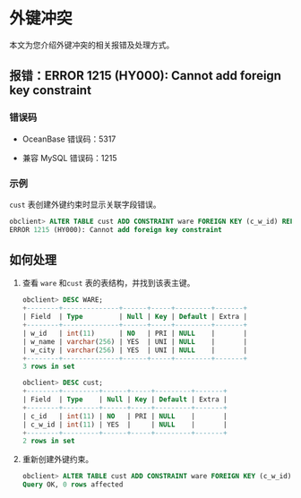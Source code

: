 # 外键冲突

本文为您介绍外键冲突的相关报错及处理方式。

## 报错：ERROR 1215 (HY000): Cannot add foreign key constraint

### 错误码

* OceanBase 错误码：5317

* 兼容 MySQL 错误码：1215

### 示例

`cust` 表创建外键约束时显示关联字段错误。

```sql
obclient> ALTER TABLE cust ADD CONSTRAINT ware FOREIGN KEY (c_w_id) REFERENCES ware(w_name);
ERROR 1215 (HY000): Cannot add foreign key constraint
```

## 如何处理

1. 查看 `ware` 和`cust` 表的表结构，并找到该表主键。

   ```sql
   obclient> DESC WARE;
   +--------+--------------+------+-----+---------+-------+
   | Field  | Type         | Null | Key | Default | Extra |
   +--------+--------------+------+-----+---------+-------+
   | w_id   | int(11)      | NO   | PRI | NULL    |       |
   | w_name | varchar(256) | YES  | UNI | NULL    |       |
   | w_city | varchar(256) | YES  | UNI | NULL    |       |
   +--------+--------------+------+-----+---------+-------+
   3 rows in set

   obclient> DESC cust;
   +--------+---------+------+-----+---------+-------+
   | Field  | Type    | Null | Key | Default | Extra |
   +--------+---------+------+-----+---------+-------+
   | c_id   | int(11) | NO   | PRI | NULL    |       |
   | c_w_id | int(11) | YES  |     | NULL    |       |
   +--------+---------+------+-----+---------+-------+
   2 rows in set
   ```

2. 重新创建外键约束。

   ```sql
   obclient> ALTER TABLE cust ADD CONSTRAINT ware FOREIGN KEY (c_w_id) REFERENCES ware(w_id);
   Query OK, 0 rows affected
   ```
